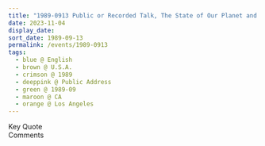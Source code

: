 ```yaml
---
title: "1989-0913 Public or Recorded Talk, The State of Our Planet and Its Fundamental Problems (Abuse of Freedom in the West Is the Fundamental Problem Facing the World Today), Los Angeles, CA, U.S.A. (scheduled, to be confirmed)"
date: 2023-11-04
display_date: 
sort_date: 1989-09-13
permalink: /events/1989-0913
tags:
  - blue @ English
  - brown @ U.S.A.
  - crimson @ 1989
  - deeppink @ Public Address
  - green @ 1989-09
  - maroon @ CA
  - orange @ Los Angeles
---
```


<wave-list>
  <list-title color="green" width="75">Key Quote</list-title>
  <list-item color="BlanchedAlmond"  width="200"></list-item>
  <list-item color="Lavender"></list-item>
  <list-item color="BlanchedAlmond"></list-item>
</wave-list>

<br>

<wave-list>
  <list-title color="green" width="75">Comments</list-title>
  <list-item color="BlanchedAlmond"  width="200"></list-item>
  <list-item color="Lavender"></list-item>
  <list-item color="BlanchedAlmond"></list-item>
</wave-list>